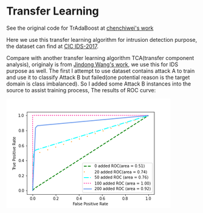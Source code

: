 Transfer Learning
=====
See the original code for TrAdaBoost at [chenchiwei's work](https://github.com/chenchiwei/tradaboost)

Here we use this transfer learning algorithm for intrusion detection purpose, the dataset can find at [CIC IDS-2017](https://www.unb.ca/cic/datasets/ids-2017.html).

Compare with another transfer learning algorithm TCA(transfer component analysis), originaly is from [Jindong Wang's work](https://github.com/jindongwang/transferlearning), we use this for IDS purpose as well. The first I attempt to use dataset contains attack A to train and use it to classify Attack B but failed(one potential reason is the target domain is class imbalanced). So I added some Attack B instances into the source to assist training process, The results of ROC curve:

![](https://github.com/LaplaceZhang/tradaboost/blob/master/ROC%20Curve.png)

